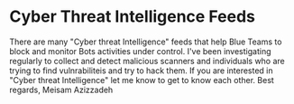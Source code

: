 # Cyber Threat Intelligence Feeds

There are many "Cyber threat Intelligence" feeds that help Blue Teams to block and monitor Bots activities under control.
I've been investigating regularly to collect and detect malicious scanners and individuals who are trying to find vulnrabiliteis and try to hack them. If you are interested in "Cyber threat Intelligence" let me know to get to know each other.
Best regards,
Meisam Azizzadeh
